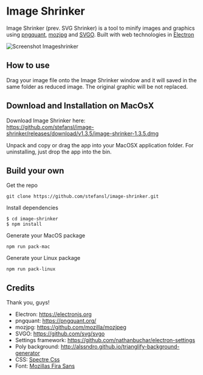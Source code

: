 # Image Shrinker

Image Shrinker (prev. SVG Shrinker) is a tool to minify images and graphics using [pngquant](https://pngquant.org/), [mozjpg](https://github.com/mozilla/mozjpeg) and [SVGO](https://github.com/svg/svgo). Built with web technologies in [Electron](https://electronjs.org)

![Screenshot Imageshrinker](https://raw.githubusercontent.com/stefansl/image-shrinker/master/assets/img/screen.min.png "Screenshot Image Shrinker")

## How to use
Drag your image file onto the Image Shrinker window and it will saved in the same folder as reduced image.
The original graphic will be not replaced.

## Download and Installation on MacOsX
Download Image Shrinker here:  
https://github.com/stefansl/image-shrinker/releases/download/v1.3.5/image-shrinker-1.3.5.dmg

Unpack and copy or drag the app into your MacOSX application folder.
For uninstalling, just drop the app into the bin.

## Build your own
Get the repo
```shell
git clone https://github.com/stefansl/image-shrinker.git
```
Install dependencies
```shell
$ cd image-shrinker
$ npm install
```
Generate your MacOS package
```shell
npm run pack-mac
```

Generate your Linux package
```shell
npm run pack-linux
```

## Credits
Thank you, guys!
* Electron: https://electronjs.org
* pngquant: https://pngquant.org/
* mozjpg: https://github.com/mozilla/mozjpeg
* SVGO: https://github.com/svg/svgo
* Settings framework: https://github.com/nathanbuchar/electron-settings
* Poly background: http://alssndro.github.io/trianglify-background-generator
* CSS: [Spectre Css](https://picturepan2.github.io/spectre/)
* Font: [Mozillas Fira Sans](https://github.com/mozilla/Fira)

